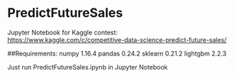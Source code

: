 # PredictFutureSales
Jupyter Notebook for Kaggle contest: https://www.kaggle.com/c/competitive-data-science-predict-future-sales/

##Requirements:
numpy 1.16.4
pandas 0.24.2
sklearn 0.21.2
lightgbm 2.2.3

Just run PredictFutureSales.ipynb in Jupyter Notebook
